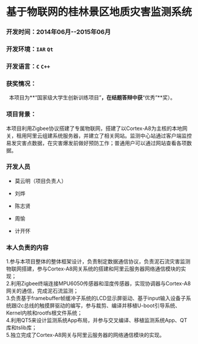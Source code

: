 # 基于物联网的桂林景区地质灾害监测系统

### 开发时间：2014年06月--2015年06月
### 开发环境：`IAR` `Qt`
### 开发语言：`C` `C++`
### 获奖情况：
   本项目为**“国家级大学生创新训练项目”**，在结题答辩中获**“优秀”**奖）。
### 项目背景：
本项目利用Zigbee协议搭建了专属物联网，搭建了以Cortex-A8为主核的本地网关，租用阿里云组建系统服务器，并建立了相关网站。监测中心站通过客户端监控易发灾害点数据，在灾害爆发前做好预防工作；普通用户可以通过网站查看各项数据。
### 开发人员
  
* 莫云明（项目负责人）

* 刘烨

* 陈志贤

* 周愉

* 计开怀
### 本人负责的内容

1.参与本项目整体的整体框架设计，负责制定数据通信协议，负责泥石流灾害监测物联网搭建，参与Cortex-A8网关系统的搭建和阿里云服务器网络通信模块的实现；<br>
2.利用Zigbee终端连接MPU6050传感器和湿度传感器，实现协调器与Cortex-A8网关的通信，完成泥石流监测；<br>
3.负责基于framebuffer帧缓冲子系统的LCD显示屏驱动、基于input输入设备子系统跟i2c总线的触摸屏驱动的编写，参与裁剪、编译并移植U-boot引导系统、Kernel内核和rootfs根文件系统；<br>
4.利用QT5来设计监测系统App布局，并参与交叉编译、移植监测系统App、QT库和tslib库；<br>
5.独立完成了Cortex-A8网关与阿里云服务器的网络通信模块的实现。<br>
